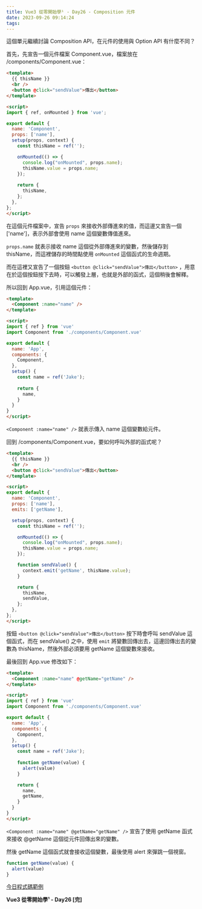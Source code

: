 ```yaml
---
title: Vue3 從零開始學¹ - Day26 - Composition 元件
date: 2023-09-26 09:14:24
tags:
---
```

這個單元繼續討論 Composition API，在元件的使用與 Option API 有什麼不同？

首先，先宣告一個元件檔案 Component.vue，檔案放在 /components/Component.vue：

```html
<template>
  {{ thisName }}
  <br />
  <button @click="sendValue">傳出</button>
</template>

<script>
import { ref, onMounted } from 'vue';

export default {
  name: 'Component',
  props: ['name'],
  setup(props, context) {
    const thisName = ref('');

    onMounted(() => {
      console.log("onMounted", props.name);
      thisName.value = props.name;
    });
    
    return {
      thisName,
    };
  },
};
</script>
```

在這個元件檔案中，宣告 `props` 來接收外部傳進來的值，而這邊又宣告一個 ['name']，表示外部會使用 name 這個變數傳值進來。

`props.name` 就表示接收 name 這個從外部傳進來的變數，然後儲存到 thisName，而這裡儲存的時間點使用 `onMounted` 這個函式的生命週期。

而在這裡又宣告了一個按鈕 `<button @click="sendValue">傳出</button>` ，用意在於這個按鈕按下去時，可以觸發上層，也就是外部的函式，這個稍後會解釋。

所以回到 App.vue，引用這個元件：

```html
<template>
  <Component :name="name" />
</template>

<script>
import { ref } from 'vue'
import Component from './components/Component.vue'

export default {
  name: 'App',
  components: {
    Component,
  },
  setup() {
    const name = ref('Jake');
    
    return {
      name,
    }
  }
}
</script>
```

`<Component :name="name" />` 就表示傳入 name 這個變數給元件。

回到 /components/Component.vue，要如何呼叫外部的函式呢？

```html
<template>
  {{ thisName }}
  <br />
  <button @click="sendValue">傳出</button>
</template>

<script>
export default {
  name: 'Component',
  props: ['name'],
  emits: ['getName'],

  setup(props, context) {
    const thisName = ref('');

    onMounted(() => {
      console.log("onMounted", props.name);
      thisName.value = props.name;
    });

    function sendValue() {
      context.emit('getName', thisName.value);
    }

    return {
      thisName,
      sendValue,
    };
  },
};
</script>
```

按鈕 `<button @click="sendValue">傳出</button>` 按下時會呼叫 sendValue 這個函式，而在 sendValue() 之中，使用 `emit` 將變數回傳出去，這邊回傳出去的變數為 thisName，然後外部必須要用 getName 這個變數來接收。

最後回到 App.vue 修改如下：

```html
<template>
  <Component :name="name" @getName="getName" />
</template>

<script>
import { ref } from 'vue'
import Component from './components/Component.vue'

export default {
  name: 'App',
  components: {
    Component,
  },
  setup() {
    const name = ref('Jake');
    
    function getName(value) {
      alert(value)
    }

    return {
      name,
      getName,
    }
  }
}
</script>
```

`<Component :name="name" @getName="getName" />` 宣告了使用 getName 函式來接收 @getName 這個從元件回傳出來的變數。

然後 getName 這個函式就會接收這個變數，最後使用 alert 來彈跳一個視窗。

```js
function getName(value) {
  alert(value)
}
```

[今日程式碼範例](https://stackblitz.com/edit/vue-7ymfxc?file=src%2FApp.vue)

**Vue3 從零開始學¹ - Day26 [完]**
